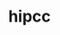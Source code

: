 ---
title: "hipcc"
layout: cache
categories: [package, develop-2025-07-13]
meta: {"compilers": ["gcc@11.4.0", "gcc@13.2.0"], "num_specs": 4, "num_specs_by_stack": {"e4s": 3, "ml-linux-x86_64-rocm": 1, "root": 4}, "oss": ["ubuntu22.04", "ubuntu24.04"], "platforms": ["linux"], "stacks": ["e4s", "ml-linux-x86_64-rocm", "root"], "targets": ["x86_64_v3"], "versions": ["6.2.4", "6.4.1"]}
spec_details: [{"compiler": "gcc@11.4.0", "hash": "2d3hq27jaothpxzg4oi4t5rrzugtd2bi", "os": "ubuntu22.04", "platform": "linux", "size": "-", "stacks": ["e4s", "root"], "target": "x86_64_v3", "variants": ["build_system=cmake", "build_type=Release", "generator=make", "~ipo", "patches:=c10b010"], "versions": ["6.4.1"]}, {"compiler": "gcc@11.4.0", "hash": "pftpysyyhuujpdljgjppyys7yzu2nq2u", "os": "ubuntu22.04", "platform": "linux", "size": "-", "stacks": ["e4s", "root"], "target": "x86_64_v3", "variants": ["build_system=cmake", "build_type=Release", "generator=make", "~ipo", "patches:=c10b010"], "versions": ["6.4.1"]}, {"compiler": "gcc@11.4.0", "hash": "qvnbu66trnz6yykt2wmefjnfpzbg2h4o", "os": "ubuntu22.04", "platform": "linux", "size": "-", "stacks": ["e4s", "root"], "target": "x86_64_v3", "variants": ["build_system=cmake", "build_type=Release", "generator=make", "~ipo", "patches:=c10b010"], "versions": ["6.4.1"]}, {"compiler": "gcc@13.2.0", "hash": "xqyovex6h2rofiipdkq36oht64loqlgf", "os": "ubuntu24.04", "platform": "linux", "size": "-", "stacks": ["ml-linux-x86_64-rocm", "root"], "target": "x86_64_v3", "variants": ["build_system=cmake", "build_type=Release", "generator=make", "~ipo", "patches:=c10b010"], "versions": ["6.2.4"]}]
---